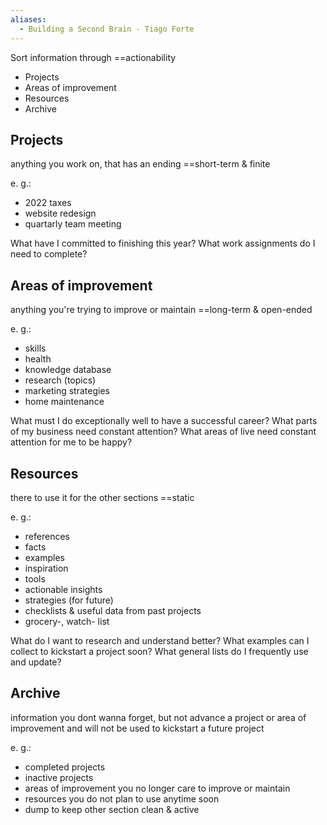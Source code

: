 ```yaml
---
aliases:
  - Building a Second Brain - Tiago Forte
---
```

Sort information through ==actionability
- Projects
- Areas of improvement
- Resources
- Archive

## Projects
anything you work on, that has an ending
==short-term & finite

e. g.:
- 2022 taxes
- website redesign
- quartarly team meeting

What have I committed to finishing this year?
What work assignments do I need to complete?

## Areas of improvement
anything you're trying to improve or maintain
==long-term & open-ended

e. g.:
- skills
- health
- knowledge database
- research (topics)
- marketing strategies
- home maintenance

What must I do exceptionally well to have a successful career?
What parts of my business need constant attention?
What areas of live need constant attention for me to be happy?

## Resources
there to use it for the other sections
==static

e. g.: 
- references
- facts
- examples
- inspiration
- tools
- actionable insights
- strategies (for future)
- checklists & useful data from past projects
- grocery-, watch- list

What do I want to research and understand better?
What examples can I collect to kickstart a project soon?
What general lists do I frequently use and update?

## Archive
information you dont wanna forget, but not advance a project or area of improvement and will not be used to kickstart a future project

e. g.: 
- completed projects
- inactive projects
- areas of improvement you no longer care to improve or maintain
- resources you do not plan to use anytime soon
- dump to keep other section clean & active
